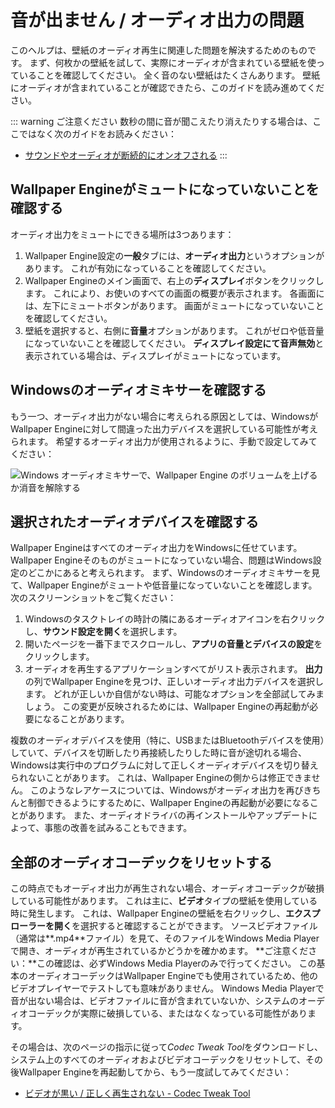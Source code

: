 # 音が出ません / オーディオ出力の問題
このヘルプは、壁紙のオーディオ再生に関連した問題を解決するためのものです。 まず、何枚かの壁紙を試して、実際にオーディオが含まれている壁紙を使っていることを確認してください。 全く音のない壁紙はたくさんあります。 壁紙にオーディオが含まれていることが確認できたら、このガイドを読み進めてください。

::: warning
ご注意ください 数秒の間に音が聞こえたり消えたりする場合は、ここではなく次のガイドをお読みください：

* [サウンドやオーディオが断続的にオンオフされる](/audio/intermittent)
:::

## Wallpaper Engineがミュートになっていないことを確認する
オーディオ出力をミュートにできる場所は3つあります：

1. Wallpaper Engine設定の**一般**タブには、**オーディオ出力**というオプションがあります。 これが有効になっていることを確認してください。
2. Wallpaper Engineのメイン画面で、右上の**ディスプレイ**ボタンをクリックします。 これにより、お使いのすべての画面の概要が表示されます。 各画面には、左下にミュートボタンがあります。 画面がミュートになっていないことを確認してください。
3. 壁紙を選択すると、右側に**音量**オプションがあります。 これがゼロや低音量になっていないことを確認してください。 **ディスプレイ設定にて音声無効**と表示されている場合は、ディスプレイがミュートになっています。

## Windowsのオーディオミキサーを確認する
もう一つ、オーディオ出力がない場合に考えられる原因としては、WindowsがWallpaper Engineに対して間違った出力デバイスを選択している可能性が考えられます。 希望するオーディオ出力が使用されるように、手動で設定してみてください：

![Windows オーディオミキサーで、Wallpaper Engine のボリュームを上げるか消音を解除する](./audiomixer.png)

## 選択されたオーディオデバイスを確認する
Wallpaper Engineはすべてのオーディオ出力をWindowsに任せています。 Wallpaper Engineそのものがミュートになっていない場合、問題はWindows設定のどこかにあると考えられます。 まず、Windowsのオーディオミキサーを見て、Wallpaper Engineがミュートや低音量になっていないことを確認します。 次のスクリーンショットをご覧ください：

1. Windowsのタスクトレイの時計の隣にあるオーディオアイコンを右クリックし、**サウンド設定を開く**を選択します。
2. 開いたページを一番下までスクロールし、**アプリの音量とデバイスの設定**をクリックします。
3. オーディオを再生するアプリケーションすべてがリスト表示されます。 **出力**の列でWallpaper Engineを見つけ、正しいオーディオ出力デバイスを選択します。 どれが正しいか自信がない時は、可能なオプションを全部試してみましょう。 この変更が反映されるためには、Wallpaper Engineの再起動が必要になることがあります。

複数のオーディオデバイスを使用（特に、USBまたはBluetoothデバイスを使用）していて、デバイスを切断したり再接続したりした時に音が途切れる場合、Windowsは実行中のプログラムに対して正しくオーディオデバイスを切り替えられないことがあります。 これは、Wallpaper Engineの側からは修正できません。 このようなレアケースについては、Windowsがオーディオ出力を再びきちんと制御できるようにするために、Wallpaper Engineの再起動が必要になることがあります。 また、オーディオドライバの再インストールやアップデートによって、事態の改善を試みることもできます。

## 全部のオーディオコーデックをリセットする

この時点でもオーディオ出力が再生されない場合、オーディオコーデックが破損している可能性があります。 これは主に、**ビデオ**タイプの壁紙を使用している時に発生します。 これは、Wallpaper Engineの壁紙を右クリックし、**エクスプローラーを開く**を選択すると確認することができます。 ソースビデオファイル（通常は**.mp4**ファイル）を見て、そのファイルをWindows Media Playerで開き、オーディオが再生されているかどうかを確かめます。 **ご注意ください：**この確認は、必ずWindows Media Playerのみで行ってください。 この基本のオーディオコーデックはWallpaper Engineでも使用されているため、他のビデオプレイヤーでテストしても意味がありません。 Windows Media Playerで音が出ない場合は、ビデオファイルに音が含まれていないか、システムのオーディオコーデックが実際に破損している、またはなくなっている可能性があります。

その場合は、次のページの指示に従って*Codec Tweak Tool*をダウンロードし、システム上のすべてのオーディオおよびビデオコーデックをリセットして、その後Wallpaper Engineを再起動してから、もう一度試してみてください：

* [ビデオが黒い / 正しく再生されない - Codec Tweak Tool](/noshow/notplaying.html#codec-tweak-tool)

